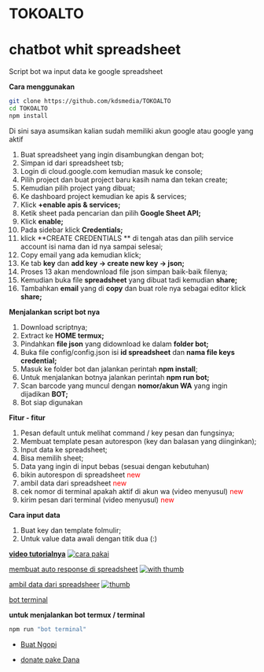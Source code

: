 # TOKOALTO

# chatbot whit spreadsheet

Script bot wa input data ke google spreadsheet

**Cara menggunakan**


```bash
git clone https://github.com/kdsmedia/TOKOALTO
cd TOKOALTO
npm install
```

Di sini saya asumsikan kalian sudah memiliki akun google atau google yang aktif



1. Buat spreadsheet yang ingin disambungkan dengan bot;
2. Simpan id dari spreadsheet tsb;
3. Login di cloud.google.com kemudian masuk ke console;
4. Pilih project dan buat project baru kasih nama dan tekan create;
5. Kemudian pilih project yang dibuat;
6. Ke dashboard project kemudian ke apis & services;
7. Klick **+enable apis & services;**
8. Ketik sheet pada pencarian dan pilih **Google Sheet API;**
9. Klick **enable;**
10. Pada sidebar klick **Credentials;**
11. klick **CREATE CREDENTIALS ** di tengah atas dan pilih service account isi nama dan id nya sampai selesai;
12. Copy email yang ada kemudian klick;
13. Ke tab **key** dan **add key -> create new key -> json;**
14. Proses 13 akan mendownload file json simpan baik-baik filenya;
15. Kemudian buka file **spreadsheet** yang dibuat tadi kemudian **share;**
16. Tambahkan **email** yang di **copy** dan buat role nya sebagai editor klick **share;**

**Menjalankan script bot nya**



1. Download scriptnya;
2. Extract ke **HOME termux;**
3. Pindahkan **file json** yang didownload ke dalam **folder bot;**
4. Buka file config/config.json isi **id spreadsheet** dan **nama file keys credential;**
5. Masuk ke folder bot dan jalankan perintah **npm install**;
6. Untuk menjalankan botnya jalankan perintah **npm run bot;**
7. Scan barcode yang muncul dengan **nomor/akun WA** yang ingin dijadikan **BOT;**
8. Bot siap digunakan

**Fitur - fitur**



1. Pesan default untuk melihat command / key pesan dan fungsinya;
2. Membuat template pesan autorespon (key dan balasan yang diinginkan);
3. Input data ke spreadsheet;
4. Bisa memilih sheet;
5. Data yang ingin di input bebas (sesuai dengan kebutuhan)
6. bikin autorespon di spreadsheet <span style="color:red">new</span>
7. ambil data dari spreadsheet <span style="color:red">new</span>
8. cek nomor di terminal apakah aktif di akun wa (video menyusul) <span style="color:red">new</span>
9. kirim pesan dari terminal (video menyusul) <span style="color:red">new</span>

**Cara input data**



1. Buat key dan template folmulir;
2. Untuk value data awali dengan titik dua (:)

[**video tutorialnya**](https://youtu.be/b5GwwbGStHc)
[![cara pakai](http://i3.ytimg.com/vi/b5GwwbGStHc/hqdefault.jpg)](https://youtu.be/b5GwwbGStHc)

[membuat auto response di spreadsheet](https://youtu.be/vZsK3uJJaeA)
[![with thumb](http://i3.ytimg.com/vi/vZsK3uJJaeA/hqdefault.jpg)](https://youtu.be/vZsK3uJJaeA)

[ambil data dari spreadsheer](https://youtu.be/3CyTAIvr354)
[![thumb](http://i3.ytimg.com/vi/3CyTAIvr354/hqdefault.jpg)](https://youtu.be/3CyTAIvr354)

[bot terminal](https://youtu.be/DVcqQzKDrds)

**untuk menjalankan bot termux / terminal**

```bash
npm run "bot terminal"
```

- [Buat Ngopi](https://saweria.co/fathb)

- [donate pake Dana](https://link.dana.id/qr/35gzimg9)
